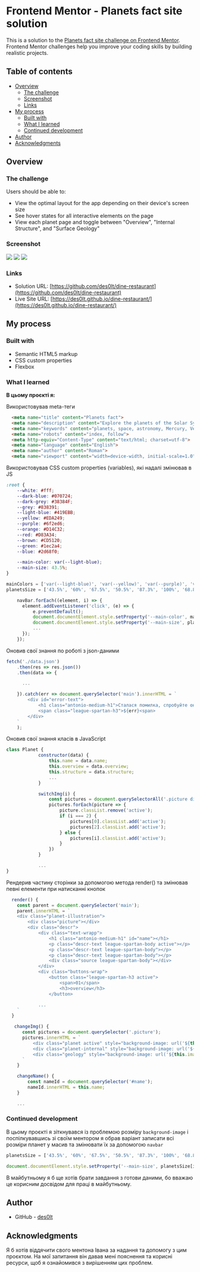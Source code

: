 # Frontend Mentor - Planets fact site solution

This is a solution to the [Planets fact site challenge on Frontend Mentor](https://www.frontendmentor.io/challenges/planets-fact-site-gazqN8w_f). Frontend Mentor challenges help you improve your coding skills by building realistic projects. 

## Table of contents

- [Overview](#overview)
  - [The challenge](#the-challenge)
  - [Screenshot](#screenshot)
  - [Links](#links)
- [My process](#my-process)
  - [Built with](#built-with)
  - [What I learned](#what-i-learned)
  - [Continued development](#continued-development)
- [Author](#author)
- [Acknowledgments](#acknowledgments)

## Overview

### The challenge

Users should be able to:

- View the optimal layout for the app depending on their device's screen size
- See hover states for all interactive elements on the page
- View each planet page and toggle between "Overview", "Internal Structure", and "Surface Geology"

### Screenshot

![](./screenshot_desktop.png)
![](./screenshot_tablet.png)
![](./screenshot_mobile.png)

### Links

- Solution URL: [https://github.com/des0lt/dine-restaurant](https://github.com/des0lt/dine-restaurant)
- Live Site URL: [https://des0lt.github.io/dine-restaurant/](https://des0lt.github.io/dine-restaurant/)

## My process

### Built with

- Semantic HTML5 markup
- CSS custom properties
- Flexbox

### What I learned

**В цьому проєкті я:**

Використовував meta-теги
```html
  <meta name="title" content="Planets fact">
  <meta name="description" content="Explore the planets of the Solar System and learn about their orbits, structure, and unique features.">
  <meta name="keywords" content="planets, space, astronomy, Mercury, Venus, Earth, Mars, Jupiter, Saturn, Uranus, Neptune">
  <meta name="robots" content="index, follow">
  <meta http-equiv="Content-Type" content="text/html; charset=utf-8">
  <meta name="language" content="English">
  <meta name="author" content="Roman">        
  <meta name="viewport" content="width=device-width, initial-scale=1.0">
```

Використовував CSS custom properties (variables), які надалі змінював в JS
```css
:root {
    --white: #fff;
    --dark-blue: #070724;
    --dark-grey: #38384F;
    --grey: #838391;
    --light-blue: #419EBB;
    --yellow: #EDA249;
    --purple: #6f2ed6;
    --orange: #D14C32;
    --red: #D83A34;
    --brown: #CD5120;
    --green: #1ec2a4;
    --blue: #2d68f0;

    --main-color: var(--light-blue);
    --main-size: 43.5%;
}
```
```js
mainColors = ['var(--light-blue)', 'var(--yellow)', 'var(--purple)', 'var(--brown)', 'var(--red)', 'var(--orange)', 'var(--green)', 'var(--blue'];
planetsSize = ['43.5%', '60%', '67.5%', '50.5%', '87.3%', '100%', '68.8%', '67.5%'];

    navBar.forEach((element, i) => {
      element.addEventListener('click', (e) => {
          e.preventDefault();
          document.documentElement.style.setProperty('--main-color', mainColors[i]);
          document.documentElement.style.setProperty('--main-size', planetsSize[i]);
          ...
      });
    });
```
Оновив свої знання по роботі з json-даними

```js
fetch('./data.json')
    .then(res => res.json())
    .then(data => {

      ...

    }).catch(err => document.querySelector('main').innerHTML = `
        <div id="error-text">
            <h1 class="antonio-medium-h1">Сталася помилка, спробуйте оновити сторінку<h1><br>
            <span class="league-spartan-h3">${err}<span>
        </div>
    `
    );
```

Оновив свої знання класів в JavaScript

```js
class Planet {
            constructor(data) {
                this.name = data.name;
                this.overview = data.overview;
                this.structure = data.structure;
                ...
            }

            switchImg(i) {
                const pictures = document.querySelectorAll('.picture div');
                pictures.forEach(picture => {
                    picture.classList.remove('active');
                    if (i === 2) {
                        pictures[0].classList.add('active');
                        pictures[2].classList.add('active');
                    } else {
                        pictures[i].classList.add('active');
                    }
                })
            }

            ...
}
```

Рендерив частину сторінки за допомогою метода render() та змінював певні елементи при натисканні кнопок
```js
  render() {
    const parent = document.querySelector('main');
    parent.innerHTML = `
    <div class="planet-illustration">
        <div class="picture"></div>
        <div class="descr">
            <div class="text-wrapp">
                <h1 class="antonio-medium-h1" id="name"></h1>
                <p class="descr-text league-spartan-body active"></p>
                <p class="descr-text league-spartan-body"></p>
                <p class="descr-text league-spartan-body"></p>
                <div class="source league-spartan-body"></div>
            </div>
            <div class="buttons-wrap">
                <button class="league-spartan-h3 active">
                    <span>01</span>
                    <h3>overview</h3>
                </button>

            ...
    `
  }

   changeImg() {
      const pictures = document.querySelector('.picture');
      pictures.innerHTML = `
          <div class="planet active" style="background-image: url('${this.images.planet}');"></div>
          <div class="planet-internal" style="background-image: url('${this.images.internal}');"></div>
          <div class="geology" style="background-image: url('${this.images.geology}');"></div>
      `
    }

    changeName() {
        const nameId = document.querySelector('#name');
        nameId.innerHTML = this.name;
    }

    ...
```
### Continued development

В цьому проєкті я зіткнувався із проблемою розміру ```background-image``` і поспілкувавшись зі своїм ментором я обрав варіант записати всі розміри планет у масив та змінювати їх за допомогою ```navbar```

```js
planetsSize = ['43.5%', '60%', '67.5%', '50.5%', '87.3%', '100%', '68.8%', '67.5%'];

document.documentElement.style.setProperty('--main-size', planetsSize[i]);
```

В майбутньому я б ще хотів брати завдання з готови даними, бо вважаю це корисним досвідом для праці в майбутньому.

## Author

- GitHub - [des0lt](https://github.com/des0lt)

## Acknowledgments

Я б хотів віддячити свого ментона Івана за надання та допомогу з цим проєктом. На мої запитання він давав мені пояснення та корисні ресурси, щоб я ознайомився з вирішенням цих проблем.
